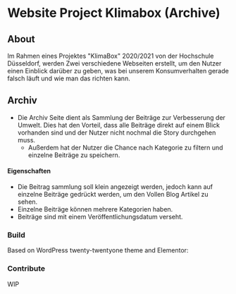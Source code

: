 # Website Project Klimabox (Archive)

## About
Im Rahmen eines Projektes "KlimaBox" 2020/2021 von der Hochschule Düsseldorf, werden Zwei verschiedene Webseiten erstellt, um den Nutzer einen Einblick darüber zu geben, was bei unserem Konsumverhalten gerade falsch läuft und wie man das richten kann.


## Archiv
* Die Archiv Seite dient als Sammlung der Beiträge zur Verbesserung der Umwelt. Dies hat den Vorteil, dass alle Beiträge direkt auf einem Blick vorhanden sind und der Nutzer nicht nochmal die Story durchgehen muss.
  * Außerdem hat der Nutzer die Chance nach Kategorie zu filtern und einzelne Beiträge zu speichern.
#### Eigenschaften
* Die Beitrag sammlung soll klein angezeigt werden, jedoch kann auf einzelne Beiträge gedrückt werden, um den Vollen Blog Artikel zu sehen. 
* Einzelne Beiträge können mehrere Kategorien haben.
* Beiträge sind mit einem Veröffentlichungsdatum verseht.


### Build
Based on WordPress twenty-twentyone theme and Elementor:


### Contribute

WIP
